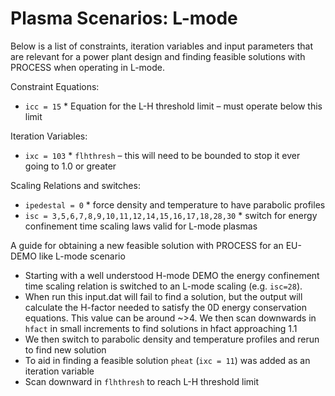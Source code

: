 # Plasma Scenarios: L-mode

Below is a list of constraints, iteration variables and input parameters that are relevant for a power plant design and finding feasible solutions with PROCESS when operating in L-mode.  

Constraint Equations:

* `icc = 15` * Equation for the L-H threshold limit – must operate below this limit

Iteration Variables:

* `ixc = 103` * `flhthresh` – this will need to be bounded to stop it ever going to 1.0 or greater

Scaling Relations and switches:

* `ipedestal = 0` * force density and temperature to have parabolic profiles
* `isc = 3,5,6,7,8,9,10,11,12,14,15,16,17,18,28,30` * switch for energy confinement time scaling laws valid for L-mode plasmas

A guide for obtaining a new feasible solution with PROCESS for an EU-DEMO like L-mode scenario

* Starting with a well understood H-mode DEMO the energy confinement time scaling relation is switched to an L-mode scaling (e.g. `isc=28`).
* When run this input.dat will fail to find a solution, but the output will calculate the H-factor needed to satisfy the 0D energy conservation equations. This value can be around ~>4. We then scan downwards in `hfact` in small increments to find solutions in hfact approaching 1.1
* We then switch to parabolic density and temperature profiles and rerun to find new solution
* To aid in finding a feasible solution `pheat` (`ixc = 11`) was added as an iteration variable
* Scan downward in `flhthresh` to reach L-H threshold limit
